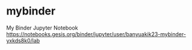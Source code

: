# mybinder
My Binder Jupyter Notebook
https://notebooks.gesis.org/binder/jupyter/user/banyuakik23-mybinder-yxkds8k0/lab
